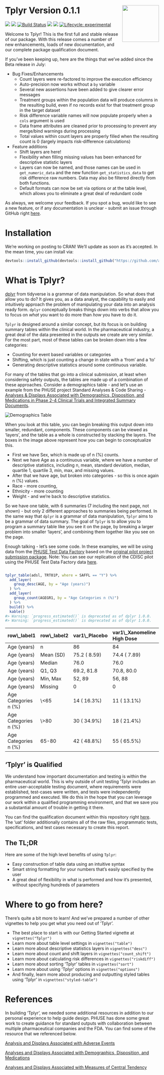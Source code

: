 <!-- README.md is generated from README.Rmd. Please edit that file -->

Tplyr Version 0.1.1 <img src="man/figures/logo.png" align="right" alt="" width="120" />
=======================================================================================

<!-- badges: start -->

[<img src="https://img.shields.io/badge/Slack-OSTCR-blue?style=flat&logo=slack">](https://ostinclinicalresearch.slack.com)
[<img src="https://img.shields.io/badge/Slack-RValidationHub-blue?style=flat&logo=slack">](https://RValidationHub.slack.com)
[![Build
Status](https://travis-ci.com/atorus-research/tplyr.svg?branch=master)](https://travis-ci.com/atorus-research/tplyr)
[<img src="https://img.shields.io/codecov/c/github/atorus-research/tplyr">](https://codecov.io/gh/atorus-research/tplyr)
[<img src="https://img.shields.io/badge/License-MIT-blue.svg">](https://github.com/atorus-research/Tplyr/blob/master/LICENSE)
[![Lifecycle:
experimental](https://img.shields.io/badge/lifecycle-experimental-orange.svg)](https://www.tidyverse.org/lifecycle/#experimental)

Welcome to Tplyr! This is the first full and stable release of our
package. With this release comes a number of new enhancements, loads of
new documentation, and our complete package qualification document.

If you’ve been keeping up, here are the things that we’ve added since
the Beta release in July:

-   Bug Fixes/Enhancements
    -   Count layers were re-factored to improve the execution
        efficiency
    -   Auto-precision now works without a `by` variable
    -   Several new assertions have been added to give clearer error
        messages
    -   Treatment groups within the population data will produce columns
        in the resulting build, even if no records exist for that
        treatment group in the target dataset
    -   Risk difference variable names will now populate properly when a
        `cols` argument is used
    -   Data frame attributes are cleaned prior to processing to prevent
        any merge/bind warnings during processing
    -   Total values within count layers are properly filled when the
        resulting count is 0 (largely impacts risk-difference
        calculations)
-   Feature additions
    -   Shift layers are here!
    -   Flexibility when filling missing values has been enhanced for
        descriptive statistic layers
    -   Layers can now be named, and those names can be used in
        `get_numeric_data` and the new function `get_statistics_data` to
        get risk difference raw numbers. Data may also be filtered
        directly from both functions.
    -   Default formats can now be set via options or at the table
        level, which allows you to eliminate a great deal of redundant
        code

As always, we welcome your feedback. If you spot a bug, would like to
see a new feature, or if any documentation is unclear - submit an issue
through GitHub right
[here](https://github.com/atorus-research/Tplyr/issues).

Installation
============

We’re working on posting to CRAN! We’ll update as soon as it’s accepted.
In the mean time, you can install via:

``` r
devtools::install_github(devtools::install_github("https://github.com/atorus-research/Tplyr.git")
```

What is Tplyr?
==============

[dplyr](https://dplyr.tidyverse.org/) from tidyverse is a grammar of
data manipulation. So what does that allow you to do? It gives you, as a
data analyst, the capability to easily and intuitively approach the
problem of manipulating your data into an analysis ready form. `dplyr`
conceptually breaks things down into verbs that allow you to focus on
*what* you want to do more than *how* you have to do it.

`Tplyr` is designed around a similar concept, but its focus is on
building summary tables within the clinical world. In the pharmaceutical
industry, a great deal of the data presented in the outputs we create
are very similar. For the most part, most of these tables can be broken
down into a few categories:

-   Counting for event based variables or categories
-   Shifting, which is just counting a change in state with a ‘from’ and
    a ‘to’
-   Generating descriptive statistics around some continuous variable.

For many of the tables that go into a clinical submission, at least when
considering safety outputs, the tables are made up of a combination of
these approaches. Consider a demographics table - and let’s use an
example from the PHUSE project Standard Analyses & Code Sharing -
[Analyses & Displays Associated with Demographics, Disposition, and
Medications in Phase 2-4 Clinical Trials and Integrated Summary
Documents](https://www.phusewiki.org/docs/WorkingGroups/New%20Template%20Deliverables/Standard%20Analyses%20&%20Code%20Sharing/Analyses%20and%20Displays%20Associated%20with%20Demographics,%20Disposition%20&%20Medications.pdf).

![Demographics Table](./vignettes/demo_table.png)

When you look at this table, you can begin breaking this output down
into smaller, redundant, components. These components can be viewed as
‘layers’, and the table as a whole is constructed by stacking the
layers. The boxes in the image above represent how you can begin to
conceptualize this.

-   First we have Sex, which is made up of n (%) counts.
-   Next we have Age as a continuous variable, where we have a number of
    descriptive statistics, including n, mean, standard deviation,
    median, quartile 1, quartile 3, min, max, and missing values.
-   After that we have age, but broken into categories - so this is once
    again n (%) values.
-   Race - more counting,
-   Ethnicity - more counting
-   Weight - and we’re back to descriptive statistics.

So we have one table, with 6 summaries (7 including the next page, not
shown) - but only 2 different approaches to summaries being performed.
In the same way that `dplyr` is a grammar of data manipulation, `Tplyr`
aims to be a grammar of data summary. The goal of `Tplyr` is to allow
you to program a summary table like you see it on the page, by breaking
a larger problem into smaller ‘layers’, and combining them together like
you see on the page.

Enough talking - let’s see some code. In these examples, we will be
using data from the [PHUSE Test Data
Factory](https://www.phusewiki.org/wiki/index.php?title=WG5_Project_09)
based on the [original pilot project submission
package](https://github.com/atorus-research/CDISC_pilot_replication).
Note: You can see our replication of the CDISC pilot using the PHUSE
Test Data Factory data
[here](https://github.com/atorus-research/CDISC_pilot_replication).

``` r

tplyr_table(adsl, TRT01P, where = SAFFL == "Y") %>% 
  add_layer(
    group_desc(AGE, by = "Age (years)")
  ) %>% 
  add_layer(
    group_count(AGEGR1, by = "Age Categories n (%)")
  ) %>% 
  build() %>% 
  kable()
#> Warning: `progress_estimated()` is deprecated as of dplyr 1.0.0.
#> Warning: `progress_estimated()` is deprecated as of dplyr 1.0.0.
```

<table>
<thead>
<tr>
<th style="text-align:left;">
row\_label1
</th>
<th style="text-align:left;">
row\_label2
</th>
<th style="text-align:left;">
var1\_Placebo
</th>
<th style="text-align:left;">
var1\_Xanomeline High Dose
</th>
<th style="text-align:left;">
var1\_Xanomeline Low Dose
</th>
<th style="text-align:right;">
ord\_layer\_index
</th>
<th style="text-align:right;">
ord\_layer\_1
</th>
<th style="text-align:right;">
ord\_layer\_2
</th>
</tr>
</thead>
<tbody>
<tr>
<td style="text-align:left;">
Age (years)
</td>
<td style="text-align:left;">
n
</td>
<td style="text-align:left;">
86
</td>
<td style="text-align:left;">
84
</td>
<td style="text-align:left;">
84
</td>
<td style="text-align:right;">
1
</td>
<td style="text-align:right;">
1
</td>
<td style="text-align:right;">
1
</td>
</tr>
<tr>
<td style="text-align:left;">
Age (years)
</td>
<td style="text-align:left;">
Mean (SD)
</td>
<td style="text-align:left;">
75.2 ( 8.59)
</td>
<td style="text-align:left;">
74.4 ( 7.89)
</td>
<td style="text-align:left;">
75.7 ( 8.29)
</td>
<td style="text-align:right;">
1
</td>
<td style="text-align:right;">
1
</td>
<td style="text-align:right;">
2
</td>
</tr>
<tr>
<td style="text-align:left;">
Age (years)
</td>
<td style="text-align:left;">
Median
</td>
<td style="text-align:left;">
76.0
</td>
<td style="text-align:left;">
76.0
</td>
<td style="text-align:left;">
77.5
</td>
<td style="text-align:right;">
1
</td>
<td style="text-align:right;">
1
</td>
<td style="text-align:right;">
3
</td>
</tr>
<tr>
<td style="text-align:left;">
Age (years)
</td>
<td style="text-align:left;">
Q1, Q3
</td>
<td style="text-align:left;">
69.2, 81.8
</td>
<td style="text-align:left;">
70.8, 80.0
</td>
<td style="text-align:left;">
71.0, 82.0
</td>
<td style="text-align:right;">
1
</td>
<td style="text-align:right;">
1
</td>
<td style="text-align:right;">
4
</td>
</tr>
<tr>
<td style="text-align:left;">
Age (years)
</td>
<td style="text-align:left;">
Min, Max
</td>
<td style="text-align:left;">
52, 89
</td>
<td style="text-align:left;">
56, 88
</td>
<td style="text-align:left;">
51, 88
</td>
<td style="text-align:right;">
1
</td>
<td style="text-align:right;">
1
</td>
<td style="text-align:right;">
5
</td>
</tr>
<tr>
<td style="text-align:left;">
Age (years)
</td>
<td style="text-align:left;">
Missing
</td>
<td style="text-align:left;">
0
</td>
<td style="text-align:left;">
0
</td>
<td style="text-align:left;">
0
</td>
<td style="text-align:right;">
1
</td>
<td style="text-align:right;">
1
</td>
<td style="text-align:right;">
6
</td>
</tr>
<tr>
<td style="text-align:left;">
Age Categories n (%)
</td>
<td style="text-align:left;">
\<65
</td>
<td style="text-align:left;">
14 ( 16.3%)
</td>
<td style="text-align:left;">
11 ( 13.1%)
</td>
<td style="text-align:left;">
8 ( 9.5%)
</td>
<td style="text-align:right;">
2
</td>
<td style="text-align:right;">
1
</td>
<td style="text-align:right;">
1
</td>
</tr>
<tr>
<td style="text-align:left;">
Age Categories n (%)
</td>
<td style="text-align:left;">
\>80
</td>
<td style="text-align:left;">
30 ( 34.9%)
</td>
<td style="text-align:left;">
18 ( 21.4%)
</td>
<td style="text-align:left;">
29 ( 34.5%)
</td>
<td style="text-align:right;">
2
</td>
<td style="text-align:right;">
1
</td>
<td style="text-align:right;">
2
</td>
</tr>
<tr>
<td style="text-align:left;">
Age Categories n (%)
</td>
<td style="text-align:left;">
65-80
</td>
<td style="text-align:left;">
42 ( 48.8%)
</td>
<td style="text-align:left;">
55 ( 65.5%)
</td>
<td style="text-align:left;">
47 ( 56.0%)
</td>
<td style="text-align:right;">
2
</td>
<td style="text-align:right;">
1
</td>
<td style="text-align:right;">
3
</td>
</tr>
</tbody>
</table>

‘Tplyr’ is Qualified
--------------------

We understand how important documentation and testing is within the
pharmaceutical world. This is why outside of unit testing ’Tplyr
includes an entire user-acceptable testing document, where requirements
were established, test-cases were written, and tests were independently
programmed and executed. We do this in the hope that you can leverage
our work within a qualified programming environment, and that we save
you a substantial amount of trouble in getting it there.

You can find the qualification document within this repository right
[here](https://github.com/atorus-research/Tplyr/blob/master/uat/references/output/uat.pdf).
The ‘uat’ folder additionally contains all of the raw files,
programmatic tests, specifications, and test cases necessary to create
this report.

The TL;DR
---------

Here are some of the high level benefits of using `Tplyr`:

-   Easy construction of table data using an intuitive syntax
-   Smart string formatting for your numbers that’s easily specified by
    the user
-   A great deal of flexibility in what is performed and how it’s
    presented, without specifying hundreds of parameters

Where to go from here?
======================

There’s quite a bit more to learn! And we’ve prepared a number of other
vignettes to help you get what you need out of ‘Tplyr’.

-   The best place to start is with our Getting Started vignette at
    `vignettes("Tplyr")`
-   Learn more about table level settings in `vignettes("table")`
-   Learn more about descriptive statistics layers in
    `vignettes("desc")`
-   Learn more about count and shift layers in
    `vignettes("count_shift")`
-   Learn more about calculating risk differences in
    `vignettes("riskdiff")`
-   Learn more about sorting ‘Tplyr’ tables in `vignettes("sort")`
-   Learn more about using ‘Tplyr’ options in `vignettes("options")`
-   And finally, learn more about producing and outputting styled tables
    using ‘Tplyr’ in `vignettes("styled-table")`

References
==========

In building ‘Tplyr’, we needed some additional resources in addition to
our personal experience to help guide design. PHUSE has done some great
work to create guidance for standard outputs with collaboration between
multiple pharmaceutical companies and the FDA. You can find some of the
resource that we referenced below.

[Analysis and Displays Associated with Adverse
Events](http://www.phusewiki.org/wiki/images/b/bf/Cs-whitepaper-adverseevents-v10-4442.pdf)

[Analyses and Displays Associated with Demographics, Disposition, and
Medications](https://www.phuse.eu/documents//working-groups/deliverables/analyses-displays-associated-with-demographics-disposition-medications-in-phase-2-4-clinical-trials-version-20-02-mar-18-11808.pdf)

[Analyses and Displays Associated with Measures of Central
Tendency](http://www.phusewiki.org/wiki/images/4/48/CSS_WhitePaper_CentralTendency_v1.0.pdf)
